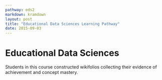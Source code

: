 ```yaml
---
pathway: eds2
markdown: kramdown
layout: post
title: "Educational Data Sciences Learning Pathway"
date: 2015-09-03
---
```

# Educational Data Sciences

Students in this course constructed wikifolios collecting their evidence of achievement and concept mastery.
